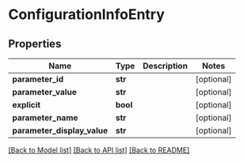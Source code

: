 # ConfigurationInfoEntry

## Properties
Name | Type | Description | Notes
------------ | ------------- | ------------- | -------------
**parameter_id** | **str** |  | [optional] 
**parameter_value** | **str** |  | [optional] 
**explicit** | **bool** |  | [optional] 
**parameter_name** | **str** |  | [optional] 
**parameter_display_value** | **str** |  | [optional] 

[[Back to Model list]](../README.md#documentation-for-models) [[Back to API list]](../README.md#documentation-for-api-endpoints) [[Back to README]](../README.md)


